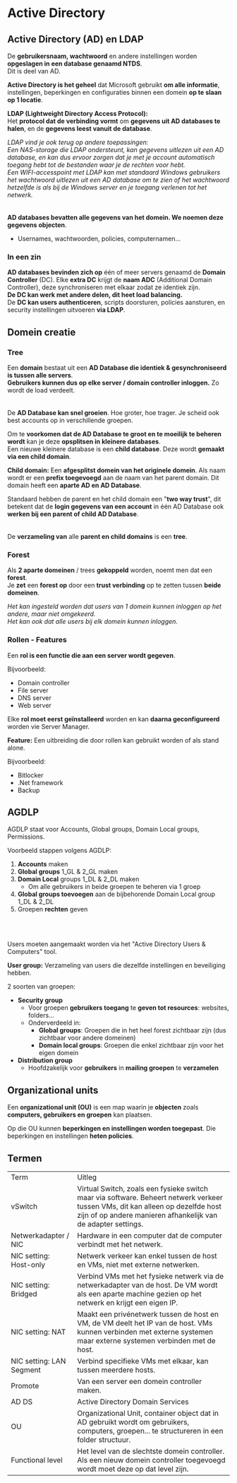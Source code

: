 # Active Directory

## Active Directory (AD) en LDAP

De **gebruikersnaam, wachtwoord** en andere instellingen worden **opgeslagen in een database genaamd NTDS**.\
Dit is deel van AD.

**Active Directory is het geheel** dat Microsoft gebruikt **om alle informatie**, instellingen, beperkingen en configuraties
binnen een domein **op te slaan op 1 locatie**.

**LDAP (Lightweight Directory Access Protocol):**\
Het **protocol dat de verbinding vormt** om **gegevens uit AD databases te halen**,
en de **gegevens leest vanuit de database**.

*LDAP vind je ook terug op andere toepassingen:*\
*Een NAS-storage die LDAP ondersteunt, kan gegevens uitlezen uit een AD database, en kan dus ervoor zorgen dat je met je
account automatisch toegang hebt tot de bestanden waar je de rechten voor hebt.*\
*Een WIFI-accesspoint met LDAP kan met standaard Windows gebruikers het wachtwoord uitlezen uit een AD database om te
zien of het wachtwoord hetzelfde is als bij de Windows server en je toegang verlenen tot het netwerk.*\
\
\
**AD databases bevatten alle gegevens van het domein. We noemen deze gegevens objecten**.
- Usernames, wachtwoorden, policies, computernamen...

### In een zin

**AD databases bevinden zich op** één of meer servers genaamd de **Domain Controller** (DC). Elke **extra DC** krijgt de
**naam ADC** (Additional Domain Controller), deze synchroniseren met elkaar zodat ze identiek zijn.\
**De DC kan werk met andere delen, dit heet load balancing.**\
De **DC kan users authenticeren**, scripts doorsturen, policies aansturen, en security instellingen uitvoeren **via LDAP**.

## Domein creatie

### Tree

Een **domain** bestaat uit een **AD Database die identiek & gesynchroniseerd is tussen alle servers**.\
**Gebruikers kunnen dus op elke server / domain controller inloggen.** Zo wordt de load verdeelt.\
\
\
De **AD Database kan snel groeien**. Hoe groter, hoe trager. Je scheid ook best accounts op in verschillende groepen.

Om te **voorkomen dat de AD Database te groot en te moeilijk te beheren wordt** kan je deze
**opsplitsen in kleinere databases**.\
Een nieuwe kleinere database is een **child database**. Deze wordt **gemaakt via een child domain**.

**Child domain:** Een **afgesplitst domein van het originele domein**. Als naam wordt er een **prefix toegevoegd** aan
de naam van het parent domain. Dit domain heeft een **aparte AD en AD Database**.

Standaard hebben de parent en het child domain een "**two way trust**", dit betekent dat de **login gegevens van een
account** in één AD Database ook **werken bij een parent of child AD Database**.\
\
\
De **verzameling van** alle **parent en child domains** is een **tree**.

### Forest

Als **2 aparte domeinen** / trees **gekoppeld** worden, noemt men dat een **forest**.\
Je **zet** een **forest op** door een **trust verbinding** op te zetten tussen **beide domeinen**.

*Het kan ingesteld worden dat users van 1 domein kunnen inloggen op het andere, maar niet omgekeerd.*\
*Het kan ook dat alle users bij elk domein kunnen inloggen.*

### Rollen - Features

Een **rol is een functie die aan een server wordt gegeven**.

Bijvoorbeeld:
- Domain controller
- File server
- DNS server
- Web server

Elke **rol moet eerst geïnstalleerd** worden en kan **daarna geconfigureerd** worden vie Server Manager.

**Feature:** Een uitbreiding die door rollen kan gebruikt worden of als stand alone.

Bijvoorbeeld:
- Bitlocker
- .Net framework
- Backup

## AGDLP

AGDLP staat voor Accounts, Global groups, Domain Local groups, Permissions.

Voorbeeld stappen volgens AGDLP:
1. **Accounts** maken
2. **Global groups** 1_GL & 2_GL maken
3. **Domain Local** groups 1_DL & 2_DL maken
    - Om alle gebruikers in beide groepen te beheren via 1 groep
4. **Global groups toevoegen** aan de bijbehorende Domain Local group 1_DL & 2_DL
5. Groepen **rechten** geven

<!-- INVISIBLE CHARACTERS FOR SECTION LINE -->
<format style="underline">
⠀⠀⠀⠀⠀⠀⠀⠀⠀⠀⠀⠀⠀⠀⠀⠀⠀⠀⠀⠀⠀⠀⠀⠀⠀⠀⠀⠀⠀⠀⠀⠀⠀⠀⠀⠀⠀⠀⠀⠀⠀⠀⠀⠀⠀⠀⠀⠀⠀⠀⠀⠀⠀⠀⠀⠀⠀⠀⠀⠀⠀⠀⠀⠀⠀⠀⠀⠀⠀⠀⠀⠀⠀⠀⠀⠀⠀⠀⠀⠀⠀⠀⠀⠀⠀⠀⠀⠀⠀⠀⠀⠀⠀
</format>
<!-- INVISIBLE CHARACTERS FOR SECTION LINE -->

Users moeten aangemaakt worden via het "Active Directory Users & Computers" tool.

**User group:** Verzameling van users die dezelfde instellingen en beveiliging hebben.

2 soorten van groepen:
- **Security group**
    - Voor groepen **gebruikers toegang** te **geven tot resources**: websites, folders...
    - Onderverdeeld in:
        - **Global groups**: Groepen die in het heel forest zichtbaar zijn (dus zichtbaar voor andere domeinen)
        - **Domain local groups**: Groepen die enkel zichtbaar zijn voor het eigen domein
- **Distribution group**
    - Hoofdzakelijk voor **gebruikers** in **mailing groepen** te **verzamelen**

## Organizational units

Een **organizational unit (OU)** is een map waarin je **objecten** zoals
**computers, gebruikers en groepen** kan plaatsen.

Op die OU kunnen **beperkingen en instellingen worden toegepast**. Die beperkingen en instellingen **heten policies**.

## Termen

<table>
    <tr>
        <td>Term</td>
        <td>Uitleg</td>
    </tr>
    <tr>
        <td>vSwitch</td>
        <td>
        Virtual Switch, zoals een fysieke switch maar via software. Beheert netwerk verkeer tussen VMs, dit kan alleen
        op dezelfde host zijn of op andere manieren afhankelijk van de adapter settings.        
        </td>
    </tr>
    <tr>
        <td>Netwerkadapter / NIC</td>
        <td>Hardware in een computer dat de computer verbindt met het netwerk.</td>
    </tr>
    <tr>
        <td>NIC setting: Host-only</td>
        <td>Netwerk verkeer kan enkel tussen de host en VMs, niet met externe netwerken.</td>
    </tr>
    <tr>
        <td>NIC setting: Bridged</td>
        <td>
        Verbind VMs met het fysieke netwerk via de netwerkadapter van de host. De VM wordt als een aparte machine gezien
        op het netwerk en krijgt een eigen IP.
        </td>
    </tr>
    <tr>
        <td>NIC setting: NAT</td>
        <td>
        Maakt een privénetwerk tussen de host en VM, de VM deelt het IP van de host. VMs kunnen verbinden met externe
        systemen maar externe systemen verbinden met de host.
        </td>
    </tr>
    <tr>
        <td>NIC setting: LAN Segment</td>
        <td>Verbind specifieke VMs met elkaar, kan tussen meerdere hosts.</td>
    </tr>
    <tr>
        <td>Promote</td>
        <td>Van een server een domein controller maken.</td>
    </tr>
    <tr>
        <td>AD DS</td>
        <td>Active Directory Domain Services</td>
    </tr>
    <tr>
        <td>OU</td>
        <td>
        Organizational Unit, container object dat in AD gebruikt wordt om gebruikers, computers, groepen... 
        te structureren in een folder structuur.
        </td>
    </tr>
    <tr>
        <td>Functional level</td>
        <td>
        Het level van de slechtste domein controller. Als een nieuw domein controller toegevoegd wordt moet deze op dat
        level zijn.
        </td>
    </tr>
</table>
